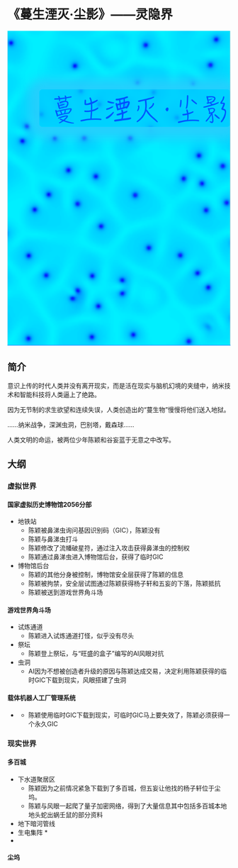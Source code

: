 # 《蔓生湮灭·尘影》——灵隐界

![&#x5C01;&#x9762;](../.gitbook/assets/ping-mu-kuai-zhao-20200905-xia-wu-12.27.33.png)

## 简介

意识上传的时代人类并没有离开现实，而是活在现实与脑机幻境的夹缝中，纳米技术和智能科技将人类逼上了绝路。

因为无节制的求生欲望和连续失误，人类创造出的“蔓生物”慢慢将他们送入地狱。

……纳米战争，深渊虫洞，巴别塔，戴森球……

人类文明的命运，被两位少年陈颖和谷妄蓝于无意之中改写。

## 大纲

### 虚拟世界

#### 国家虚拟历史博物馆2056分部

* 地铁站
  * 陈颖被鼻涕虫询问基因识别码（GIC），陈颖没有
  * 陈颖与鼻涕虫打斗
  * 陈颖修改了流幡破星符，通过注入攻击获得鼻涕虫的控制权
  * 陈颖通过鼻涕虫进入博物馆后台，获得了临时GIC
* 博物馆后台
  * 陈颖的其他分身被控制，博物馆安全层获得了陈颖的信息
  * 陈颖被拘禁，安全层试图通过陈颖获得杨子轩和五妄的下落，陈颖抵抗
  * 陈颖被送到游戏世界角斗场

#### 游戏世界角斗场

* 试炼通道
  * 陈颖进入试炼通道打怪，似乎没有尽头
* 祭坛
  * 陈颖登上祭坛，与“旺盛的盒子”编写的AI风眼对抗
* 虫洞
  * AI因为不想被创造者升级的原因与陈颖达成交易，决定利用陈颖获得的临时GIC下载到现实，风眼搭建了虫洞

#### 载体机器人工厂管理系统

* * 陈颖使用临时GIC下载到现实，可临时GIC马上要失效了，陈颖必须获得一个永久GIC

### 现实世界

#### 多百城

* 下水道聚居区
  * 陈颖因为之前情况紧急下载到了多百城，但五妄让他找的杨子轩位于尘坞。
  * 陈颖与风眼一起爬了量子加密网络，得到了大量信息其中包括多百城本地地头蛇出蜗壬鼠的部分资料
* 地下暗河管线
* 生电集阵
  * 
* 
#### 尘坞

